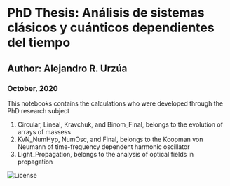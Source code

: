 # PhD Thesis: Análisis de sistemas clásicos y cuánticos dependientes del tiempo
## Author: Alejandro R. Urzúa
### October, 2020

This notebooks contains the calculations who were developed through the PhD research subject

1. Circular, Lineal, Kravchuk, and Binom_Final, belongs to the evolution of arrays of massess
2. KvN_NumHyp, NumOsc, and Final, belongs to the Koopman von Neumann of time-frequency dependent harmonic oscillator
3. Light_Propagation, belongs to the analysis of optical fields in propagation

![License](https://opensource.org/files/OSIApproved_100X125.png)
